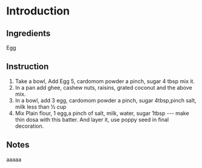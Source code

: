 # Introduction



## Ingredients

Egg

## Instruction

1. Take a bowl, Add Egg 5, cardomom powder a pinch, sugar 4 tbsp mix it.
2. In a pan add ghee, cashew nuts, raisins, grated coconut and the above mix.
3. In a bowl, add 3 egg, cardomom powder a pinch, sugar 4tbsp,pinch salt, milk less than ½ cup
4. Mix Plain flour, 1 egg,a pinch of salt, milk, water, sugar 1tbsp --- make thin dosa with this batter. And layer it, use poppy seed in final decoration.


## Notes
aaaaa